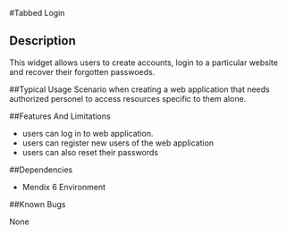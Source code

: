 #Tabbed Login

## Description
This widget allows users to create accounts, login to a particular website and recover their forgotten passwoeds.

##Typical Usage Scenario
when creating a web application that needs authorized personel to access resources specific to them alone.

##Features And Limitations
- users can log in to web application.
- users can register new users of the web application
- users can also reset their passwords

##Dependencies
- Mendix 6 Environment

##Known Bugs

None